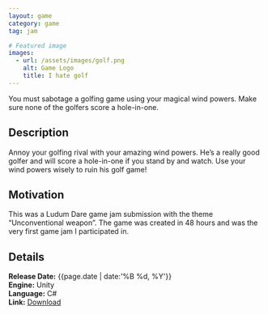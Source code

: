 ```yaml
---
layout: game
category: game
tag: jam

# Featured image
images:
  - url: /assets/images/golf.png
    alt: Game Logo
    title: I hate golf
---
```


You must sabotage a golfing game using your magical wind powers. Make sure none of the golfers score a hole-in-one.
<!--content-->

## Description
Annoy your golfing rival with your amazing wind powers. He’s a really good golfer and will score a hole-in-one if you stand by and watch. Use your wind powers wisely to ruin his golf game!

## Motivation
This was a Ludum Dare game jam submission with the theme “Unconventional weapon”. The game was created in 48 hours and was the very first game jam I participated in.

## Details
**Release Date:** {{page.date | date:'%B %d, %Y'}}  
**Engine:** Unity  
**Language:** C#  
**Link:**  [Download](http://gamejolt.com/games/i-hate-golf/61242)
